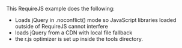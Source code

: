 This RequireJS example does the following:

*   Loads jQuery in .noconflict() mode so JavaScript libraries loaded outside of RequireJS cannot interfere
*   loads jQuery from a CDN with local file fallback
*   the r.js optimizer is set up inside the tools directory.
